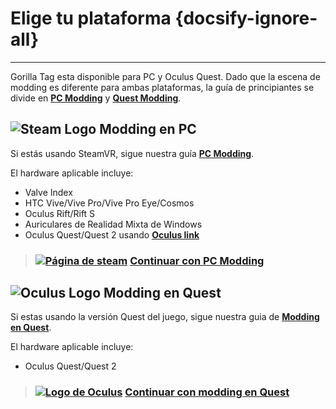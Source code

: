 # Elige tu plataforma {docsify-ignore-all}
---

Gorilla Tag esta disponible para PC y Oculus Quest. Dado que la escena de modding es diferente para ambas plataformas, la guía de principiantes se divide en [**PC Modding**](pc-guide) y [**Quest Modding**](quest-guide).

## ![Steam Logo](https://icongr.am/simple/steam.svg?color=A9A9A9&size=24)&nbsp;Modding en PC

Si estás usando SteamVR, sigue nuestra guía [**PC Modding**](pc-guide).

El hardware aplicable incluye:

- Valve Index
- HTC Vive/Vive Pro/Vive Pro Eye/Cosmos
- Oculus Rift/Rift S
- Auriculares de Realidad Mixta de Windows
- Oculus Quest/Quest 2 usando [**Oculus link**](https://support.oculus.com/444256562873335/)

> ### [![Página de steam](https://icongr.am/simple/steam.svg?color=A9A9A9&size=18.72)](pc-guide)&nbsp;[**Continuar con PC Modding**](pc-guide)

## ![Oculus Logo](https://icongr.am/simple/oculus.svg?color=A9A9A9&size=24)&nbsp;Modding en Quest

Si estas usando la versión Quest del juego, sigue nuestra guia de [**Modding en Quest**](quest-guide).

El hardware aplicable incluye:

- Oculus Quest/Quest 2

> ### [![Logo de Oculus](https://icongr.am/simple/oculus.svg?color=A9A9A9&size=18.72)]()&nbsp;[**Continuar con modding en Quest**](quest-guide)
